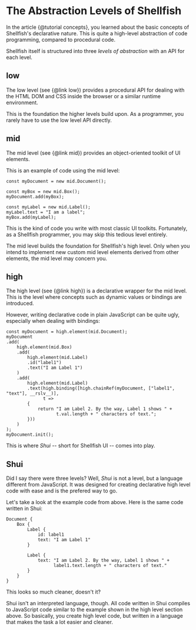 # The Abstraction Levels of Shellfish

In the article {@tutorial concepts}, you learned about the basic concepts of
Shellfish's declarative nature. This is quite a high-level abstraction of
code programming, compared to procedural code.

Shellfish itself is structured into three *levels of abstraction* with an API for
each level.

## low

The low level (see {@link low}) provides a procedural API for dealing with the HTML
DOM and CSS inside the browser or a similar runtime environment.

This is the foundation the higher levels build upon. As a programmer, you
rarely have to use the low level API directly.

## mid

The mid level (see {@link mid}) provides an object-oriented toolkit of UI elements.

This is an example of code using the mid level:

    const myDocument = new mid.Document();

    const myBox = new mid.Box();
    myDocument.add(myBox);

    const myLabel = new mid.Label();
    myLabel.text = "I am a label";
    myBox.add(myLabel);

This is the kind of code you write with most classic UI toolkits. Fortunately,
as a Shellfish programmer, you may skip this tedious level entirely.

The mid level builds the foundation for Shellfish's high level. Only when you intend
to implement new custom mid level elements derived from other elements, the mid level may
concern you.

## high

The high level (see {@link high}) is a declarative wrapper for the mid level. This is
the level where concepts such as dynamic values or bindings are introduced.

However, writing declarative code in plain JavaScript can be quite ugly, especially
when dealing with bindings:

    const myDocument = high.element(mid.Document);
    myDocument
    .add(
        high.element(mid.Box)
        .add(
            high.element(mid.Label)
            .id("label1")
            .text("I am Label 1")
        )
        .add(
            high.element(mid.Label)
            .text(high.binding([high.chainRef(myDocument, ["label1", "text"], __rslv__)],
                  t =>
            {
                return "I am Label 2. By the way, Label 1 shows " +
                       t.val.length + " characters of text.";
            }))
        )
    );
    myDocument.init();

This is where *Shui* -- short for Shellfish UI -- comes into play.

## Shui

Did I say there were three levels? Well, *Shui* is not a level, but a language
different from JavaScript. It was designed for creating declarative high level code
with ease and is the prefered way to go.

Let's take a look at the example code from above. Here is the same code written
in Shui:

    Document {
        Box {
            Label {
                id: label1
                text: "I am Label 1"
            }

            Label {
                text: "I am Label 2. By the way, Label 1 shows " +
                      label1.text.length + " characters of text."
            }
        }
    }

This looks so much cleaner, doesn't it?

Shui isn't an interpreted language, though. All code written in Shui compiles
to JavaScript code similar to the example shown in the high level section above.
So basically, you create high level code, but written in a language that makes
the task a lot easier and cleaner.
